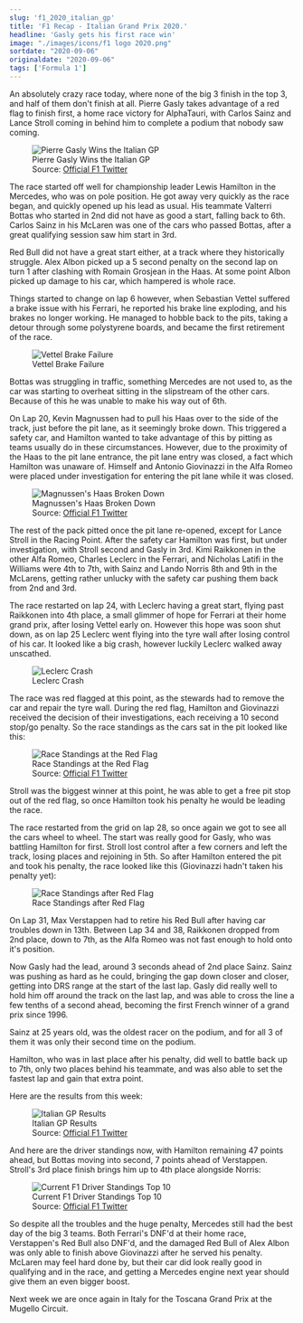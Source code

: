 ```yaml
---
slug: 'f1_2020_italian_gp'
title: 'F1 Recap - Italian Grand Prix 2020.'
headline: 'Gasly gets his first race win'
image: "./images/icons/f1 logo 2020.png"
sortdate: "2020-09-06"
originaldate: "2020-09-06"
tags: ['Formula 1']
---
```


An absolutely crazy race today, where none of the big 3 finish in the top 3, and half of them don't finish at all. Pierre Gasly takes advantage of a red flag to finish first, a home race victory for AlphaTauri, with Carlos Sainz and Lance Stroll coming in behind him to complete a podium that nobody saw coming.

<div id="imageDiv">
    <figure>
        <img src="https://joshlearningtocode.files.wordpress.com/2020/09/f1-2020-italian-gp-gasly-wins.jpg" alt="Pierre Gasly Wins the Italian GP">
        <figcaption>Pierre Gasly Wins the Italian GP</figcaption>
        <figcaption>Source: <a href="https://twitter.com/F1" target="_blank">Official F1 Twitter</a></figcaption>
    </figure>
</div>

The race started off well for championship leader Lewis Hamilton in the Mercedes, who was on pole position. He got away very quickly as the race began, and quickly opened up his lead as usual. His teammate Valterri Bottas who started in 2nd did not have as good a start, falling back to 6th. Carlos Sainz in his McLaren was one of the cars who passed Bottas, after a great qualifying session saw him start in 3rd. 

Red Bull did not have a great start either, at a track where they historically struggle. Alex Albon picked up a 5 second penalty on the second lap on turn 1 after clashing with Romain Grosjean in the Haas. At some point Albon picked up damage to his car, which hampered is whole race.

Things started to change on lap 6 however, when Sebastian Vettel suffered a brake issue with his Ferrari, he reported his brake line exploding, and his brakes no longer working. He managed to hobble back to the pits, taking a detour through some polystyrene boards, and became the first retirement of the race.

<div id="imageDiv">
    <figure>
        <img src="https://joshlearningtocode.files.wordpress.com/2020/09/f1-2020-italian-gp-vettel-brakes.gif" alt="Vettel Brake Failure">
        <figcaption>Vettel Brake Failure</figcaption>
    </figure>
</div>

Bottas was struggling in traffic, something Mercedes are not used to, as the car was starting to overheat sitting in the slipstream of the other cars. Because of this he was unable to make his way out of 6th.

On Lap 20, Kevin Magnussen had to pull his Haas over to the side of the track, just before the pit lane, as it seemingly broke down. This triggered a safety car, and Hamilton wanted to take advantage of this by pitting as teams usually do in these circumstances. However, due to the proximity of the Haas to the pit lane entrance, the pit lane entry was closed, a fact which Hamilton was unaware of. Himself and Antonio Giovinazzi in the Alfa Romeo were placed under investigation for entering the pit lane while it was closed. 

<div id="imageDiv">
    <figure>
        <img src="https://joshlearningtocode.files.wordpress.com/2020/09/f1-2020-italian-gp-kmag-brake-down.jpg" alt="Magnussen's Haas Broken Down">
        <figcaption>Magnussen's Haas Broken Down</figcaption>
        <figcaption>Source: <a href="https://twitter.com/F1" target="_blank">Official F1 Twitter</a></figcaption>
    </figure>
</div>


The rest of the pack pitted once the pit lane re-opened, except for Lance Stroll in the Racing Point. After the safety car Hamilton was first, but under investigation, with Stroll second and Gasly in 3rd. Kimi Raikkonen in the other Alfa Romeo, Charles Leclerc in the Ferrari, and Nicholas Latifi in the Williams were 4th to 7th, with Sainz and Lando Norris 8th and 9th in the McLarens, getting rather unlucky with the safety car pushing them back from 2nd and 3rd.

The race restarted on lap 24, with Leclerc having a great start, flying past Raikkonen into 4th place, a small glimmer of hope for Ferrari at their home grand prix, after losing Vettel early on. However this hope was soon shut down, as on lap 25 Leclerc went flying into the tyre wall after losing control of his car. It looked like a big crash, however luckily Leclerc walked away unscathed. 

<div id="imageDiv">
    <figure>
        <img src="https://joshlearningtocode.files.wordpress.com/2020/09/f1-2020-italian-gp-leclerc-crash.gif" alt="Leclerc Crash">
        <figcaption>Leclerc Crash</figcaption>
    </figure>
</div>

The race was red flagged at this point, as the stewards had to remove the car and repair the tyre wall. During the red flag, Hamilton and Giovinazzi received the decision of their investigations, each receiving a 10 second stop/go penalty. So the race standings as the cars sat in the pit looked like this:

<div id="imageDiv">
    <figure>
        <img src="https://joshlearningtocode.files.wordpress.com/2020/09/f1-2020-italian-gp-red-flag-standings.jpg" alt="Race Standings at the Red Flag">
        <figcaption>Race Standings at the Red Flag</figcaption>
        <figcaption>Source: <a href="https://twitter.com/F1" target="_blank">Official F1 Twitter</a></figcaption>
    </figure>
</div>

Stroll was the biggest winner at this point, he was able to get a free pit stop out of the red flag, so once Hamilton took his penalty he would be leading the race.

The race restarted from the grid on lap 28, so once again we got to see all the cars wheel to wheel. The start was really good for Gasly, who was battling Hamilton for first. Stroll lost control after a few corners and left the track, losing places and rejoining in 5th. So after Hamilton entered the pit and took his penalty, the race looked like this (Giovinazzi hadn't taken his penalty yet):

<div id="imageDiv">
    <figure>
        <img src="https://joshlearningtocode.files.wordpress.com/2020/09/f1-2020-italian-gp-post-ham-pen.png" alt="Race Standings after Red Flag">
        <figcaption>Race Standings after Red Flag</figcaption>
    </figure>
</div>

On Lap 31, Max Verstappen had to retire his Red Bull after having car troubles down in 13th. Between Lap 34 and 38, Raikkonen dropped from 2nd place, down to 7th, as the Alfa Romeo was not fast enough to hold onto it's position.

Now Gasly had the lead, around 3 seconds ahead of 2nd place Sainz. Sainz was pushing as hard as he could, bringing the gap down closer and closer, getting into DRS range at the start of the last lap. Gasly did really well to hold him off around the track on the last lap, and was able to cross the line a few tenths of a second ahead, becoming the first French winner of a grand prix since 1996.

Sainz at 25 years old, was the oldest racer on the podium, and for all 3 of them it was only their second time on the podium.

<div id="imageDiv">
    <p class="tweetToEmbed" style="display: none;">1302644729792749568</p>
</div>

Hamilton, who was in last place after his penalty, did well to battle back up to 7th, only two places behind his teammate, and was also able to set the fastest lap and gain that extra point.

Here are the results from this week:

<div id="imageDiv">
    <figure>
        <img src="https://joshlearningtocode.files.wordpress.com/2020/09/f1-2020-italian-gp-race-result.jpg" alt="Italian GP Results">
        <figcaption>Italian GP Results</figcaption>
        <figcaption>Source: <a href="https://twitter.com/F1" target="_blank">Official F1 Twitter</a></figcaption>
    </figure>
</div>

And here are the driver standings now, with Hamilton remaining 47 points ahead, but Bottas moving into second, 7 points ahead of Verstappen. Stroll's 3rd place finish brings him up to 4th place alongside Norris:

<div id="imageDiv">
    <figure>
        <img src="https://joshlearningtocode.files.wordpress.com/2020/09/f1-2020-italian-gp-driver-standings-temp.png" alt="Current F1 Driver Standings Top 10">
        <figcaption>Current F1 Driver Standings Top 10</figcaption>
        <figcaption>Source: <a href="https://twitter.com/F1" target="_blank">Official F1 Twitter</a></figcaption>
    </figure>
</div>


So despite all the troubles and the huge penalty, Mercedes still had the best day of the big 3 teams. Both Ferrari's DNF'd at their home race, Verstappen's Red Bull also DNF'd, and the damaged Red Bull of Alex Albon was only able to finish above Giovinazzi after he served his penalty. McLaren may feel hard done by, but their car did look really good in qualifying and in the race, and getting a Mercedes engine next year should give them an even bigger boost.

Next week we are once again in Italy for the Toscana Grand Prix at the Mugello Circuit.
